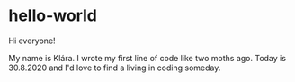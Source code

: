 # hello-world

Hi everyone!

My name is Klára. I wrote my first line of code like two moths ago. Today is 30.8.2020 and I'd love to find a living in coding someday.
